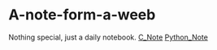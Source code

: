 # A-note-form-a-weeb
Nothing special, just a daily notebook.
[C_Note](https://github.com/MXYLR/A-note-from-a-weeb/blob/master/C)
[Python_Note](https://github.com/MXYLR/A-note-from-a-weeb/blob/master/Python)
